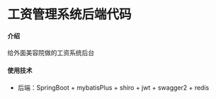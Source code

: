 # 工资管理系统后端代码

#### 介绍
给外面美容院做的工资系统后台

#### 使用技术
* 后端：SpringBoot + mybatisPlus + shiro + jwt + swagger2 + redis


